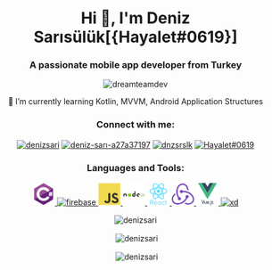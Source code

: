 <h1 align="center">Hi 👋, I'm Deniz Sarısülük[{Hayalet#0619}]</h1>
<h3 align="center">A passionate mobile app developer from Turkey</h3>

<p align="center"> <img src="https://komarev.com/ghpvc/?username=dreamteamdev&label=Profile%20views&color=0e75b6&style=flat" alt="dreamteamdev" /> </p>

<p align="center">🌱 I’m currently learning Kotlin, MVVM, Android Application Structures</p>

<h3 align="center">Connect with me:</h3>
<p align="center">
<a href="https://dev.to/denizsari" target="blank"><img align="center" src="https://raw.githubusercontent.com/rahuldkjain/github-profile-readme-generator/master/src/images/icons/Social/devto.svg" alt="denizsari" height="30" width="40" /></a>
<a href="https://linkedin.com/in/deniz-sarı-a27a37197" target="blank"><img align="center" src="https://raw.githubusercontent.com/rahuldkjain/github-profile-readme-generator/master/src/images/icons/Social/linked-in-alt.svg" alt="deniz-sarı-a27a37197" height="30" width="40" /></a>
<a href="https://instagram.com/dnzsrslk" target="blank"><img align="center" src="https://raw.githubusercontent.com/rahuldkjain/github-profile-readme-generator/master/src/images/icons/Social/instagram.svg" alt="dnzsrslk" height="30" width="40" /></a>
<a href="https://discord.gg/Hayalet#0619" target="blank"><img align="center" src="https://raw.githubusercontent.com/rahuldkjain/github-profile-readme-generator/master/src/images/icons/Social/discord.svg" alt="Hayalet#0619" height="30" width="40" /></a>
</p>

<h3 align="center">Languages and Tools:</h3>
<p align="center"> <a href="https://www.w3schools.com/cs/" target="_blank" rel="noreferrer"> <img src="https://raw.githubusercontent.com/devicons/devicon/master/icons/csharp/csharp-original.svg" alt="csharp" width="40" height="40"/> </a> <a href="https://firebase.google.com/" target="_blank" rel="noreferrer"> <img src="https://www.vectorlogo.zone/logos/firebase/firebase-icon.svg" alt="firebase" width="40" height="40"/> </a> <a href="https://developer.mozilla.org/en-US/docs/Web/JavaScript" target="_blank" rel="noreferrer"> <img src="https://raw.githubusercontent.com/devicons/devicon/master/icons/javascript/javascript-original.svg" alt="javascript" width="40" height="40"/> </a> <a href="https://nodejs.org" target="_blank" rel="noreferrer"> <img src="https://raw.githubusercontent.com/devicons/devicon/master/icons/nodejs/nodejs-original-wordmark.svg" alt="nodejs" width="40" height="40"/> </a> <a href="https://reactjs.org/" target="_blank" rel="noreferrer"> <img src="https://raw.githubusercontent.com/devicons/devicon/master/icons/react/react-original-wordmark.svg" alt="react" width="40" height="40"/> </a> <a href="https://redux.js.org" target="_blank" rel="noreferrer"> <img src="https://raw.githubusercontent.com/devicons/devicon/master/icons/redux/redux-original.svg" alt="redux" width="40" height="40"/> </a> <a href="https://vuejs.org/" target="_blank" rel="noreferrer"> <img src="https://raw.githubusercontent.com/devicons/devicon/master/icons/vuejs/vuejs-original-wordmark.svg" alt="vuejs" width="40" height="40"/> </a> <a href="https://www.adobe.com/products/xd.html" target="_blank" rel="noreferrer"> <img src="https://cdn.worldvectorlogo.com/logos/adobe-xd.svg" alt="xd" width="40" height="40"/> </a> </p>

<p align="center"><img align="center" src="https://github-readme-stats.vercel.app/api/top-langs?username=denizsari&show_icons=true&locale=en&layout=compact" alt="denizsari" /></p>

<p align="center">&nbsp;<img align="center" src="https://github-readme-stats.vercel.app/api?username=denizsari&show_icons=true&locale=en" alt="denizsari" /></p>

<p align="center">&nbsp;<img align="center" src="https://github-readme-streak-stats.herokuapp.com?user=denizsari&theme=dark&hide_border=true&border_radius=25" alt="denizsari" /></p>

